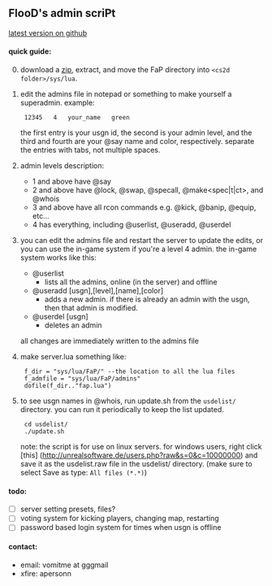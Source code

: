 ## FlooD's admin scriPt
[latest version on github](https://github.com/FloooD/FaP)

#### quick guide:
0. download a [zip](https://github.com/FloooD/FaP/archive/master.zip), extract,
   and move the FaP directory into `<cs2d folder>/sys/lua`.

1. edit the admins file in notepad or something to make yourself a superadmin.
   example:

        12345	4	your_name	green

   the first entry is your usgn id, the second is your admin level, and the
   third and fourth are your @say name and color, respectively. separate the
   entries with tabs, not multiple spaces.

2. admin levels description:
   * 1 and above have @say
   * 2 and above have @lock, @swap, @specall, @make<spec|t|ct>, and @whois
   * 3 and above have all rcon commands e.g. @kick, @banip, @equip, etc...
   * 4 has everything, including @userlist, @useradd, @userdel

3. you can edit the admins file and restart the server to update the edits, or
   you can use the in-game system if you're a level 4 admin. the in-game
   system works like this:
   * @userlist
     - lists all the admins, online (in the server) and offline
   * @useradd [usgn],[level],[name],[color]
     - adds a new admin. if there is already an admin with the usgn, then that
       admin is modified.
   * @userdel [usgn]
     - deletes an admin

   all changes are immediately written to the admins file

4. make server.lua something like:

        f_dir = "sys/lua/FaP/" --the location to all the lua files
        f_admfile = "sys/lua/FaP/admins"
        dofile(f_dir.."fap.lua")

5. to see usgn names in @whois, run update.sh from the `usdelist/` directory.
   you can run it periodically to keep the list updated.

        cd usdelist/
        ./update.sh

   note: the script is for use on linux servers. for windows users, right click
   [this] (http://unrealsoftware.de/users.php?raw&s=0&c=10000000) and save it
   as the usdelist.raw file in the usdelist/ directory. (make sure to select
   Save as type: `All files (*.*)`)

#### todo:
- [ ] server setting presets, files?
- [ ] voting system for kicking players, changing map, restarting
- [ ] password based login system for times when usgn is offline

#### contact:
* email: vomitme at gggmail
* xfire: apersonn
